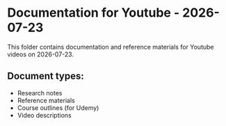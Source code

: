 # Documentation for Youtube - 2026-07-23

This folder contains documentation and reference materials for Youtube videos on 2026-07-23.

## Document types:
- Research notes
- Reference materials
- Course outlines (for Udemy)
- Video descriptions
